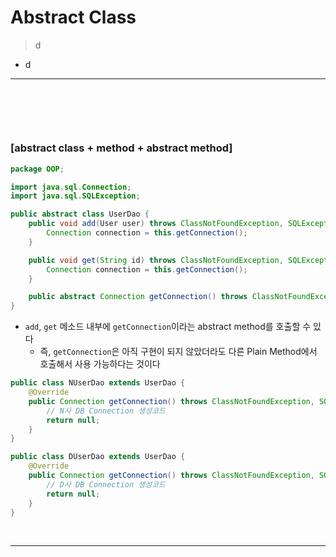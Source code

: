 # Abstract Class
> d
* d

<hr>
<br>

## 
#### 

<br>

### [abstract class + method + abstract method]
```java
package OOP;

import java.sql.Connection;
import java.sql.SQLException;

public abstract class UserDao {
    public void add(User user) throws ClassNotFoundException, SQLException {
        Connection connection = this.getConnection();
    }

    public void get(String id) throws ClassNotFoundException, SQLException {
        Connection connection = this.getConnection();
    }

    public abstract Connection getConnection() throws ClassNotFoundException, SQLException;
}
```
* `add`, `get` 메소드 내부에 `getConnection`이라는 abstract method를 호출할 수 있다
  * 즉, `getConnection`은 아직 구현이 되지 않았더라도 다른 Plain Method에서 호출해서 사용 가능하다는 것이다

```java
public class NUserDao extends UserDao {
    @Override
    public Connection getConnection() throws ClassNotFoundException, SQLException {
        // N사 DB Connection 생성코드
        return null;
    }
}
```

```java
public class DUserDao extends UserDao {
    @Override
    public Connection getConnection() throws ClassNotFoundException, SQLException {
        // D사 DB Connection 생성코드
        return null;
    }
}
```

<br>
<hr>
<br>
